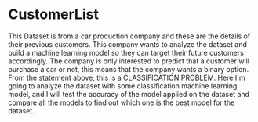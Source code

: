 # CustomerList
This Dataset is from a car production company and these are the details of their previous customers.
This company wants to analyze the dataset and build a machine learning model so they can target
their future customers accordingly. The company is only interested to predict that a customer will purchase
a car or not, this means that the company wants a binary option. From the statement above, this is a CLASSIFICATION PROBLEM. Here I'm going to analyze the dataset with some classification machine learning model, and I will test the accuracy of the model applied on the dataset and compare all the models to find out which one is the best model for the dataset.

